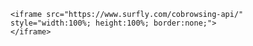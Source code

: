 <html>

    <iframe src="https://www.surfly.com/cobrowsing-api/" style="width:100%; height:100%; border:none;">
    </iframe>

</html>





